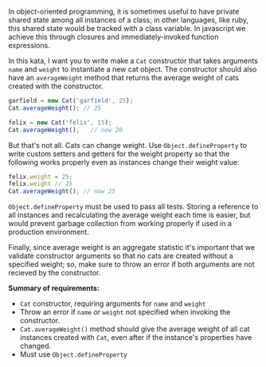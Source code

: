 In object-oriented programming, it is sometimes useful to have private shared state among all instances of a class; in other languages, like ruby, this shared state would be tracked with a class variable. In javascript we achieve this through closures and immediately-invoked function expressions.

In this kata, I want you to write make a `Cat` constructor that takes arguments `name` and `weight` to instantiate a new cat object. The constructor should also have an `averageWeight` method that returns the average weight of cats created with the constructor.
```javascript
garfield = new Cat('garfield', 25);
Cat.averageWeight(); // 25

felix = new Cat('felix', 15);
Cat.averageWeight();   // now 20
```
But that's not all. Cats can change weight. Use `Object.defineProperty` to write custom setters and getters for the weight property so that the following works properly even as instances change their weight value:
```javascript
felix.weight = 25;
felix.weight // 25
Cat.averageWeight(); // now 25
```
`Object.defineProperty` must be used to pass all tests. Storing a reference to all instances and recalculating the average weight each time is easier, but would prevent garbage collection from working properly if used in a production environment.

Finally, since average weight is an aggregate statistic it's important that we validate constructor arguments so that no cats are created without a specified weight; so, make sure to throw an error if both arguments are not recieved by the constructor.

**Summary of requirements:**
- `Cat` constructor, requiring arguments for `name` and `weight`
- Throw an error if `name` or `weight` not specified when invoking the constructor.
- `Cat.averageWeight()` method should give the average weight of all cat instances created with `Cat`, even after if the instance's properties have changed.
- Must use `Object.defineProperty`

